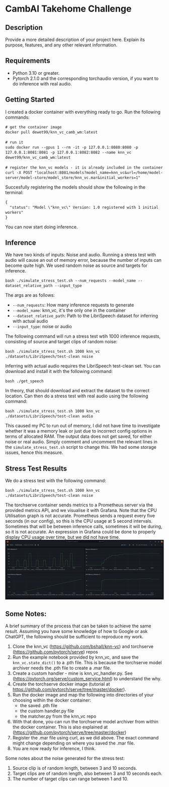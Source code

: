 # CambAI Takehome Challenge


## Description

Provide a more detailed description of your project here. Explain its purpose, features, and any other relevant information.

## Requirements
- Python 3.10 or greater.
- Pytorch 2.1.0 and the corresponding torchaudio version, if you want to do inference with real audio.

## Getting Started
I created a docker container with everything ready to go. Run the following commands:

```shell
# get the container image
docker pull dewet99/knn_vc_camb_wm:latest

# run it 
sudo docker run --gpus 1 --rm -it -p 127.0.0.1:8080:8080 -p 127.0.0.1:8081:8081 -p 127.0.0.1:8082:8082 --name knn_vc dewet99/knn_vc_camb_wm:latest

# register the knn_vc models - it is already included in the container
curl -X POST "localhost:8081/models?model_name=knn_vc&url=/home/model-server/model-store/model_store/knn_vc.mar&initial_workers=1"

```
Succesfully registering the models should show the following in the terminal:
```shell
{
  "status": "Model \"knn_vc\" Version: 1.0 registered with 1 initial workers"
}
```
You can now start doing inference.

## Inference
We have two kinds of inputs: Noise and audio. Running a stress test with audio will cause an out of memory error, because the number of inputs can become quite high. We used random noise as source and targets for inference.
```shell
bash ./simulate_stress_test.sh --num_requests --model_name --dataset_relative_path --input_type

```
The args are as follows:
- `--num_requests`: How many inference requests to generate
- `--model_name`: knn_vc, it's the only one in the container
- `--dataset_relative_path`: Path to the LibriSpeech dataset for inferring with actual audio
- `--input_type`: noise or audio
   
The following command will run a stress test wtih 1000 inference requests, consisting of source and target clips of random noise:
```shell
bash ./simulate_stress_test.sh 1000 knn_vc ./datasets/LibriSpeech/test-clean noise
```

Inferring with actual audio requires the LibriSpeech test-clean set. You can download and install it with the following command:
```shell
bash ./get_speech
```
In theory, that should download and extract the dataset to the correct location. Can then do a stress test with real audio using the following command:
```shell
bash ./simulate_stress_test.sh 1000 knn_vc ./datasets/LibriSpeech/test-clean audio
```
This caused my PC to run out of memory, I did not have time to investigate whether it was a memory leak or just due to incorrect config options in terms of allocated RAM.
The output data does not get saved, for either noise or real audio. Simply comment and uncomment the relevant lines in the `simulate_stress_test.sh` script to change this. We had some storage issues, hence this measure.

## Stress Test Results
We do a stress test with the following command:
```shell
bash ./simulate_stress_test.sh 1000 knn_vc ./datasets/LibriSpeech/test-clean noise
```
The torchserve container sends metrics to a Prometheus server via the provided metrics API, and we visualise it with Grafana. Note that the CPU Utilisation graph is not accurate. Prometheus sends a request every five seconds (in our config), so this is the CPU usage at 5 second intervals. Sometimes that will be between inference calls, sometimes it will be during, so it is not accurate. An expression in Grafana could be done to properly display CPU usage over time, but we did not have time.
![Example Image](pics/dash.png)

## Some Notes:
A brief summary of the process that can be taken to achieve the same result. Assuming you have some knowledge of how to Google or ask ChatGPT, the following should be sufficient to reproduce my work. 
1. Clone the knn_vc (https://github.com/bshall/knn-vc) and torchserve (https://github.com/pytorch/serve) repos
2. Run the example notebook provided by knn_vc, and save the `knn_vc.state_dict()` to a .pth file. This is because the torchserve model archiver needs the .pth file to create a .mar file.
3. Create a custom handler - mine is knn_vc_handler.py. See (https://pytorch.org/serve/custom_service.html) to understand the why.
4. Create the torchserve docker image (tutorial at https://github.com/pytorch/serve/tree/master/docker).
5. Run the docker image and map the following into directories of your choosing within the docker container:
   - the saved .pth file
   - the custom handler.py file
   - the matcher.py from the knn_vc repo
6. With that done, you can run the torchserve model archiver from within the docker container. This is also explained at (https://github.com/pytorch/serve/tree/master/docker)
7. Register the .mar file using curl, as we did above. The exact command might change depending on where you saved the .mar file.
8. You are now ready for inference, I think.

Some notes about the noise generated for the stress test:
1. Source clip is of random length, between 3 and 10 seconds.
2. Target clips are of random length, also between 3 and 10 seconds each.
3. The number of target clips can range between 1 and 10.
